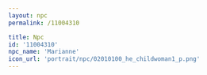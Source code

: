 ```yaml
---
layout: npc
permalink: /11004310

title: Npc
id: '11004310'
npc_name: 'Marianne'
icon_url: 'portrait/npc/02010100_he_childwoman1_p.png'
---
```

